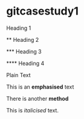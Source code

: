 # gitcasestudy1

 Heading 1
   
** Heading 2

*** Heading 3

**** Heading 4

Plain Text

This is an **emphasised** text

There is another __method__

This is _italicised_ text.
